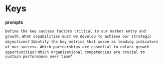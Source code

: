 # Keys

**prompts**

`Define the key success factors critical to our market entry and growth.`
`What capabilities must we develop to achieve our strategic objectives?`
`Identify the key metrics that serve as leading indicators of our success.`
`Which partnerships are essential to unlock growth opportunities?`
`Which organizational competencies are crucial to sustain performance over time?`